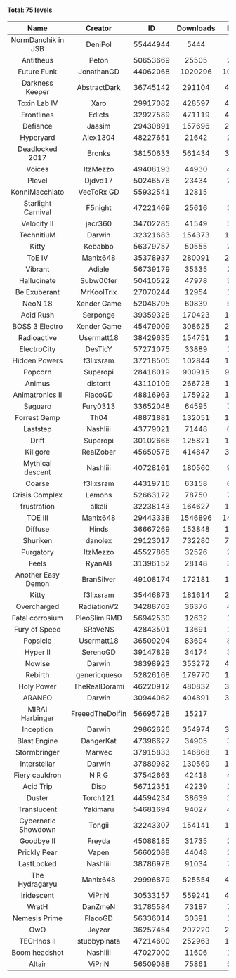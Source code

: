 #### Total: 75 levels

| Name | Creator | ID | Downloads | Likes |
|:---:|:---:|:---:|:---:|:---:|
| NormDanchik in JSB | DeniPol | 55444944 | 5444 | 539
| Antitheus | Peton | 50653669 | 25505 | 2598
| Future Funk | JonathanGD | 44062068 | 1020296 | 103784
| Darkness Keeper | AbstractDark | 36745142 | 291104 | 45584
| Toxin Lab IV | Xaro | 29917082 | 428597 | 42514
| Frontlines | Edicts | 32927589 | 471119 | 41238
| Defiance | Jaasim | 29430891 | 157696 | 22404
| Hyperyard | Alex1304 | 48227651 | 21642 | 2829
| Deadlocked 2017 | Bronks | 38150633 | 561434 | 32705
| Voices | ItzMezzo | 49408193 | 44930 | 4634
| Plevel | Djdvd17 | 50246576 | 23434 | 2752
| KonniMacchiato | VecToRx GD | 55932541 | 12815 | 869
| Starlight Carnival | F5night | 47221469 | 25616 | 3269
| Velocity II | jacr360 | 34702285 | 41549 | 5136
| TechnitiuM | Darwin | 32321683 | 154373 | 13648
| Kitty | Kebabbo | 56379757 | 50555 | 2226
| ToE IV  | Manix648 | 35378937 | 280091 | 29975
| Vibrant | Adiale | 56739179 | 35335 | 2160
| Hallucinate | Subw00fer | 50410522 | 47978 | 5069
| Be Exuberant | MrKoolTrix | 27070244 | 12954 | 1085
| NeoN 18 | Xender Game | 52048795 | 60839 | 5605
| Acid Rush | Serponge | 39359328 | 170423 | 16605
| BOSS 3 Electro | Xender Game | 45479009 | 308625 | 28158
| Radioactive | Usermatt18 | 38429635 | 154751 | 14931
| ElectroCity | DesTicY | 57271075 | 33889 | 1576
| Hidden Powers | f3lixsram | 37218505 | 102844 | 10304
| Popcorn | Superopi | 28418019 | 900915 | 99056
| Animus | distortt | 43110109 | 266728 | 18770
| Animatronics II | FlacoGD | 48816963 | 175922 | 16023
| Saguaro | Fury0313 | 33652048 | 64595 | 7226
| Forrest Gamp | Th04 | 48871881 | 132051 | 10793
| Laststep | NashIiii | 43779021 | 71448 | 6103
| Drift | Superopi | 30102666 | 125821 | 13951
| Killgore | RealZober | 45650578 | 414847 | 30736
| Mythical descent | NashIiii | 40728161 | 180560 | 9811
| Coarse | f3lixsram | 44319716 | 63158 | 6882
| Crisis Complex | Lemons | 52663172 | 78750 | 7309
| frustration | alkali | 32238143 | 164627 | 17845
| TOE III | Manix648 | 29443338 | 1546896 | 142230
| Diffuse | Hinds | 36667269 | 153848 | 16497
| Shuriken | danolex | 29123017 | 732280 | 74260
| Purgatory | ItzMezzo | 45527865 | 32526 | 2048
| Feels | RyanAB | 31396152 | 28148 | 3643
| Another Easy Demon | BranSilver | 49108174 | 172181 | 18676
| Kitty | f3lixsram | 35446873 | 181614 | 22498
| Overcharged | RadiationV2 | 34288763 | 36376 | 4373
| Fatal corrosium | PleoSlim RMD | 56942530 | 12632 | 1637
| Fury of Speed | SRaVeNS | 42843501 | 13691 | 1568
| Popsicle | Usermatt18 | 36509294 | 83694 | 8643
| Hyper II | SerenoGD | 39147829 | 34174 | 3391
| Nowise | Darwin | 38398923 | 353272 | 47885
| Rebirth | genericqueso | 52826168 | 179770 | 12646
| Holy Power | TheRealDorami | 46220912 | 480832 | 32949
| ARANEO | Darwin | 30944062 | 404891 | 35326
| MIRAI Harbinger | FreeedTheDolfin | 56695728 | 15217 | 809
| Inception | Darwin | 29862626 | 354974 | 33410
| Blast Engine | DangerKat | 47396627 | 34905 | 3685
| Stormbringer | Marwec | 37915833 | 146868 | 14351
| Interstellar | Darwin | 37889982 | 130569 | 16799
| Fiery cauldron | N R G | 37542663 | 42418 | 4608
| Acid Trip | Disp | 56712351 | 42239 | 2513
| Duster | Torch121 | 44594234 | 38639 | 3756
| Translucent | Yakimaru | 54681694 | 94027 | 4301
| Cybernetic Showdown  | Tongii | 32243307 | 154141 | 16810
| Goodbye II | Freyda | 45088185 | 31735 | 2399
| Prickly Pear | Vapen | 56602088 | 44048 | 2337
| LastLocked | NashIiii | 38786978 | 91034 | 7145
| The Hydragaryu | Manix648 | 29996879 | 525554 | 49393
| Iridescent | ViPriN | 30533157 | 559241 | 47246
| WratH | DanZmeN | 31785584 | 73187 | 7198
| Nemesis Prime | FlacoGD | 56336014 | 30391 | 1695
| OwO | Jeyzor | 36257454 | 207220 | 21470
| TECHnos II | stubbypinata | 47214600 | 252963 | 19977
| Boom headshot | NashIiii | 47027000 | 11606 | 1006
| Altair | ViPriN | 56509088 | 75861 | 5066
